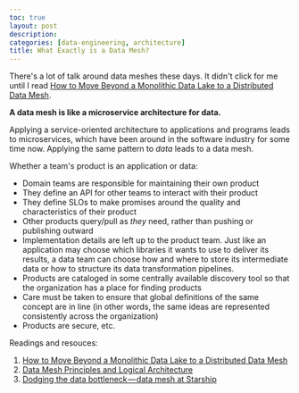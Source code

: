 ```yaml
---
toc: true
layout: post
description:
categories: [data-engineering, architecture]
title: What Exactly is a Data Mesh?
---
```


There's a lot of talk around data meshes these days. It didn't click for me until I read [How to Move Beyond a Monolithic Data Lake to a Distributed Data Mesh](https://martinfowler.com/articles/data-monolith-to-mesh.html).

**A data mesh is like a microservice architecture for data.**

Applying a service-oriented architecture to applications and programs leads to microservices, which have been around in the software industry for some time now. Applying the same pattern to _data_ leads to a data mesh.

Whether a team's product is an application or data:

- Domain teams are responsible for maintaining their own product
- They define an API for other teams to interact with their product
- They define SLOs to make promises around the quality and characteristics of their product
- Other products query/pull as _they_ need, rather than pushing or publishing outward
- Implementation details are left up to the product team. Just like an application may choose which libraries it wants to use to deliver its results, a data team can choose how and where to store its intermediate data or how to structure its data transformation pipelines.
- Products are cataloged in some centrally available discovery tool so that the organization has a place for finding products
- Care must be taken to ensure that global definitions of the same concept are in line (in other words, the same ideas are represented consistently across the organization)
- Products are secure, etc.

Readings and resouces:

1. [How to Move Beyond a Monolithic Data Lake to a Distributed Data Mesh](https://martinfowler.com/articles/data-monolith-to-mesh.html)
1. [Data Mesh Principles and Logical Architecture](https://martinfowler.com/articles/data-mesh-principles.html)
1. [Dodging the data bottleneck — data mesh at Starship](https://www.starship.xyz/medium_blog_posts/dodging-the-data-bottleneckdata-mesh-at-starship/)
